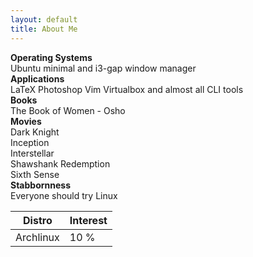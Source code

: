 ```yaml
---
layout: default
title: About Me
---
```

**Operating Systems**  
Ubuntu minimal and i3-gap window manager  
**Applications**  
LaTeX Photoshop Vim Virtualbox and almost all CLI tools  
**Books**  
The Book of Women - Osho  
**Movies**  
Dark Knight  
Inception  
Interstellar  
Shawshank Redemption  
Sixth Sense  
**Stabbornness**  
Everyone should try Linux  

Distro | Interest
--- | ---
Archlinux | 10 %

